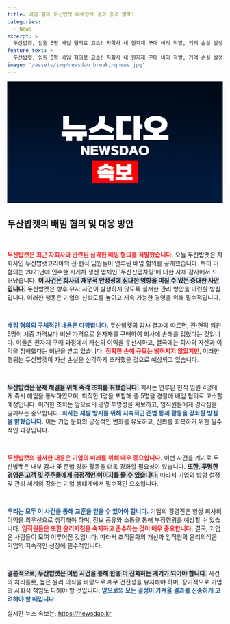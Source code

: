 ```yaml
---
title: 배임 혐의 두산밥캣 내부감사 결과 충격 발표!
categories:
  - News
excerpt: >
  두산밥캣, 임원 5명 배임 혐의로 고소! 자회사 내 원자재 구매 비리 적발, 거액 손실 발생 우려. 해임된 현직 임원들의 충격적 행적이 드러났다! 클릭해서 더 알아보세요!
feature_text: >
  두산밥캣, 임원 5명 배임 혐의로 고소! 자회사 내 원자재 구매 비리 적발, 거액 손실 발생 우려. 해임된 현직 임원들의 충격적 행적이 드러났다! 클릭해서 더 알아보세요!
image: '/assets/img/newsdao_breakingnews.jpg'
---
```


<p><img src="/assets/img/newsdao_breakingnews.jpg" alt="firstkoreanews 속보" /></p>

<h2 data-ke-size="size26">두산밥캣의 배임 혐의 및 대응 방안</h2>

<p data-ke-size="size16">&nbsp;</p>

<p><b><span style="color: #ee2323;">두산밥캣은 최근 자회사와 관련된 심각한 배임 혐의를 적발했습니다.</span></b> 오늘 두산밥캣은 자회사인 두산밥캣코리아의 전·현직 임원들이 연루된 배임 혐의를 공개했습니다. 특히 이 혐의는 2021년에 인수한 지게차 생산 업체인 '두산산업차량'에 대한 자체 감사에서 드러났습니다. <b><span style="background-color: #21538527;">이 사건은 회사의 재무적 안정성에 심대한 영향을 미칠 수 있는 중대한 사안입니다.</span></b> 두산밥캣은 향후 유사 사건이 발생하지 않도록 철저한 관리 방안을 마련할 방침입니다. 이러한 행동은 기업의 신뢰도를 높이고 지속 가능한 경영을 위해 필수적입니다.</p>

<p data-ke-size="size16">&nbsp;</p>

<p><b><span style="color: #1a5490;">배임 혐의의 구체적인 내용은 다양합니다.</span></b> 두산밥캣의 감사 결과에 따르면, 전·현직 임원 5명이 시중 가격보다 비싼 가격으로 원자재를 구매하여 회사에 손해를 입혔다는 것입니다. 이들은 원자재 구매 과정에서 자신의 이익을 우선시하고, 결국에는 회사의 자산과 이익을 침해했다는 비난을 받고 있습니다. <b><span style="color: #ee2323;">정확한 손해 규모는 밝혀지지 않았지만</span></b>, 이러한 행위는 두산밥캣이 자산 손실을 심각하게 초래했을 것으로 예상되고 있습니다.</p>

<p data-ke-size="size16">&nbsp;</p>

<p><b><span style="background-color: #21538527;">두산밥캣은 문제 해결을 위해 즉각 조치를 취했습니다.</span></b> 회사는 연루된 현직 임원 4명에게 즉시 해임을 통보하였으며, 퇴직한 1명을 포함해 총 5명을 경찰에 배임 혐의로 고소할 예정입니다. 이러한 조치는 앞으로의 경영 투명성을 확보하고, 임직원들에게 경각심을 일깨우는 중요합니다. <b><span style="color: #1a5490;">회사는 재발 방지를 위해 지속적인 준법 통제 활동을 강화할 방침을 밝혔습니다.</span></b> 이는 기업 문화의 긍정적인 변화를 유도하고, 신뢰를 회복하기 위한 필수적인 과정입니다.</p>

<p data-ke-size="size16">&nbsp;</p>

<p><b><span style="color: #ee2323;">두산밥캣의 철저한 대응은 기업의 미래를 위해 매우 중요합니다.</span></b> 이번 사건을 계기로 두산밥캣은 내부 감사 및 준법 강화 활동을 더욱 강화할 필요성이 있습니다. <b><span style="background-color: #21538527;">또한, 투명한 경영은 고객 및 주주들에게 긍정적인 이미지를 줄 수 있습니다.</span></b> 따라서 기업의 방향 설정 및 관리 체계의 강화는 기업 생태계에서 필수적인 요소입니다. </p>

<p data-ke-size="size16">&nbsp;</p>

<p><b><span style="color: #1a5490;">우리는 모두 이 사건을 통해 교훈을 얻을 수 있어야 합니다.</span></b> 기업의 경영진은 항상 회사의 이익을 최우선으로 생각해야 하며, 정보 공유와 소통을 통해 부정행위를 예방할 수 있습니다. <b><span style="color: #ee2323;">임직원들은 또한 윤리지침을 숙지하고 준수하는 것이 매우 중요합니다.</span></b> 결국, 기업은 사람들이 모여 이루어진 것입니다. 따라서 조직문화의 개선과 임직원의 윤리의식은 기업의 지속적인 성장에 필수적입니다.</p>

<p data-ke-size="size16">&nbsp;</p>

<p><b><span style="background-color: #21538527;">결론적으로, 두산밥캣은 이번 사건을 통해 한층 더 진화하는 계기가 되어야 합니다.</span></b> 사건의 처리를롯, 높은 윤리 의식을 바탕으로 재무 건전성을 유지해야 하며, 장기적으로 기업의 사회적 책임도 다해야 할 것입니다. <b><span style="color: #1a5490;">앞으로의 모든 결정이 가져올 결과를 신중하게 고려해야 할 때입니다.</span></b></p>
실시간 뉴스 속보는, <a href="https://newsdao.kr" rel="dofollow">https://newsdao.kr</a>


